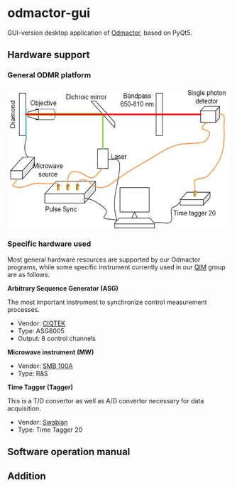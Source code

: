 # odmactor-gui
GUI-version desktop application of [Odmactor](https://github.com/Youngcius/odmactor), based on PyQt5.



## Hardware support

### General ODMR platform

![ODMR platform](./asset/figure/platform.png)

### Specific hardware used

Most general hardware resources are supported by our Odmactor programs, while some specific instrument currently used in
our [QIM](https://quantum.lab.arizona.edu/) group are as follows.

**Arbitrary Sequence Generator (ASG)**

The most important instrument to synchronize control measurement processes.

- Vendor: [CIQTEK](https://www.ciqtek.com/)
- Type: ASG8005
- Output: 8 control channels

**Microwave instrument (MW)**

- Vendor: [SMB 100A](https://www.rohde-schwarz.com/us/products/test-and-measurement/analog-signal-generators/rs-smb100a-microwave-signal-generator_63493-9379.html)
- Type: R&S

**Time Tagger (Tagger)**

This is a T/D convertor as well as A/D convertor necessary for data acquisition.

- Vendor: [Swabian](https://www.swabianinstruments.com/)
- Type: Time Tagger 20

## Software operation manual





## Addition





